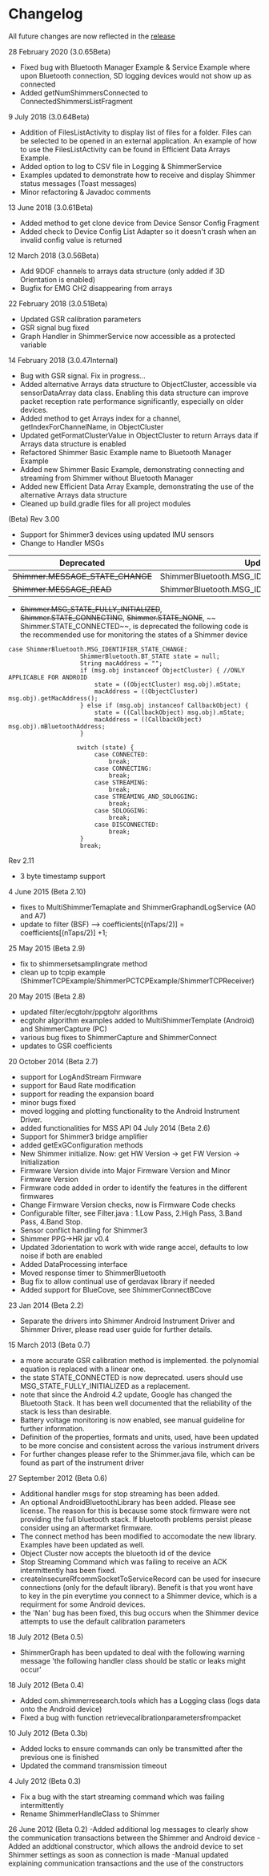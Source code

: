 # Changelog

All future changes are now reflected in
the [release](https://github.com/ShimmerEngineering/ShimmerAndroidAPI/releases)

28 February 2020 (3.0.65Beta)

- Fixed bug with Bluetooth Manager Example & Service Example where upon Bluetooth connection, SD
  logging devices would
  not show up as connected
- Added getNumShimmersConnected to ConnectedShimmersListFragment

9 July 2018 (3.0.64Beta)

- Addition of FilesListActivity to display list of files for a folder. Files can be selected to be
  opened in an external
  application. An example of how to use the FilesListActivity can be found in Efficient Data Arrays
  Example.
- Added option to log to CSV file in Logging & ShimmerService
- Examples updated to demonstrate how to receive and display Shimmer status messages (Toast
  messages)
- Minor refactoring & Javadoc comments

13 June 2018 (3.0.61Beta)

- Added method to get clone device from Device Sensor Config Fragment
- Added check to Device Config List Adapter so it doesn't crash when an invalid config value is
  returned

12 March 2018 (3.0.56Beta)

- Add 9DOF channels to arrays data structure (only added if 3D Orientation is enabled)
- Bugfix for EMG CH2 disappearing from arrays

22 February 2018 (3.0.51Beta)

- Updated GSR calibration parameters
- GSR signal bug fixed
- Graph Handler in ShimmerService now accessible as a protected variable

14 February 2018 (3.0.47Internal)

- Bug with GSR signal. Fix in progress...
- Added alternative Arrays data structure to ObjectCluster, accessible via sensorDataArray data
  class.
  Enabling this data structure can improve packet reception rate performance significantly,
  especially on older devices.
- Added method to get Arrays index for a channel, getIndexForChannelName, in ObjectCluster
- Updated getFormatClusterValue in ObjectCluster to return Arrays data if Arrays data structure is
  enabled
- Refactored Shimmer Basic Example name to Bluetooth Manager Example
- Added new Shimmer Basic Example, demonstrating connecting and streaming from Shimmer without
  Bluetooth Manager
- Added new Efficient Data Array Example, demonstrating the use of the alternative Arrays data
  structure
- Cleaned up build.gradle files for all project modules

(Beta) Rev 3.00

- Support for Shimmer3 devices using updated IMU sensors
- Change to Handler MSGs

| Deprecated                       | Updated                                      |
|----------------------------------|----------------------------------------------|
| ~~Shimmer.MESSAGE_STATE_CHANGE~~ | ShimmerBluetooth.MSG_IDENTIFIER_STATE_CHANGE |
| ~~Shimmer.MESSAGE_READ~~         | ShimmerBluetooth.MSG_IDENTIFIER_DATA_PACKET  |

- ~~Shimmer.MSG_STATE_FULLY_INITIALIZED~~, ~~Shimmer.STATE_CONNECTING~~, ~~Shimmer.STATE_NONE~~, ~~
  Shimmer.STATE_CONNECTED~~, is deprecated the following code is the recommended use for monitoring
  the states of a
  Shimmer device

```
case ShimmerBluetooth.MSG_IDENTIFIER_STATE_CHANGE:
                    ShimmerBluetooth.BT_STATE state = null;
                    String macAddress = "";
                    if (msg.obj instanceof ObjectCluster) { //ONLY APPLICABLE FOR ANDROID
                        state = ((ObjectCluster) msg.obj).mState;
                        macAddress = ((ObjectCluster) msg.obj).getMacAddress();
                    } else if (msg.obj instanceof CallbackObject) {
                        state = ((CallbackObject) msg.obj).mState;
                        macAddress = ((CallbackObject) msg.obj).mBluetoothAddress;
                    }

                   switch (state) {
                        case CONNECTED:
                            break;
                        case CONNECTING:
                            break;
                        case STREAMING:
                            break;
                        case STREAMING_AND_SDLOGGING:
                            break;
                        case SDLOGGING:
                            break;
                        case DISCONNECTED:
                            break;
                    }
                    break;

```

Rev 2.11

- 3 byte timestamp support

4 June 2015 (Beta 2.10)

- fixes to MultiShimmerTemaplate and ShimmerGraphandLogService (A0 and A7)
- update to filter (BSF) --> coefficients[(nTaps/2)] = coefficients[(nTaps/2)] +1;

25 May 2015 (Beta 2.9)

- fix to shimmersetsamplingrate method
- clean up to tcpip example (ShimmerTCPExample/ShimmerPCTCPExample/ShimmerTCPReceiver)

20 May 2015 (Beta 2.8)

- updated filter/ecgtohr/ppgtohr algorithms
- ecgtohr algorithm examples added to MultiShimmerTemplate (Android) and ShimmerCapture (PC)
- various bug fixes to ShimmerCapture and ShimmerConnect
- updates to GSR coefficients

20 October 2014 (Beta 2.7)

- support for LogAndStream Firmware
- support for Baud Rate modification
- support for reading the expansion board
- minor bugs fixed
- moved logging and plotting functionality to the Android Instrument Driver.
- added functionalities for MSS API
  04 July 2014 (Beta 2.6)
- Support for Shimmer3 bridge amplifier
- added getExGConfiguration methods
- New Shimmer initialize. Now: get HW Version -> get FW Version -> Initialization
- Firmware Version divide into Major Firmware Version and Minor Firmware Version
- Firmware code added in order to identify the features in the different firmwares
- Change Firmware Version checks, now is Firmware Code checks
- Configurable filter, see Filter.java : 1.Low Pass, 2.High Pass, 3.Band Pass, 4.Band Stop.
- Sensor conflict handling for Shimmer3
- Shimmer PPG->HR jar v0.4
- Updated 3dorientation to work with wide range accel, defaults to low noise if both are enabled
- Added DataProcessing interface
- Moved response timer to ShimmerBluetooth
- Bug fix to allow continual use of gerdavax library if needed
- Added support for BlueCove, see ShimmerConnectBCove

23 Jan 2014 (Beta 2.2)

- Separate the drivers into Shimmer Android Instrument Driver and Shimmer Driver, please read user
  guide for further
  details.

15 March 2013 (Beta 0.7)

- a more accurate GSR calibration method is implemented. the polynomial equation is replaced with a
  linear one.
- the state STATE_CONNECTED is now deprecated. users should use MSG_STATE_FULLY_INITIALIZED as a
  replacement.
- note that since the Android 4.2 update, Google has changed the Bluetooth Stack. It has been well
  documented that the
  reliability of the stack is less than desirable.
- Battery voltage monitoring is now enabled, see manual guideline for further information.
- Definition of the properties, formats and units, used, have been updated to be more concise and
  consistent across the
  various instrument drivers
- For further changes please refer to the Shimmer.java file, which can be found as part of the
  instrument driver

27 September 2012 (Beta 0.6)

- Additional handler msgs for stop streaming has been added.
- An optional AndroidBluetoothLibrary has been added. Please see license. The reason for this is
  because some stock
  firmware were not providing the full bluetooth stack. If bluetooth problems persist please
  consider using an
  aftermarket firmware.
- The connect method has been modified to accomodate the new library. Examples have been updated as
  well.
- Object Cluster now accepts the bluetooth id of the device
- Stop Streaming Command which was failing to receive an ACK intermittently has been fixed.
- createInsecureRfcommSocketToServiceRecord can be used for insecure connections (only for the
  default library). Benefit
  is that you wont have to key in the pin everytime you connect to a Shimmer device, which is a
  requirment for some
  Android devices.
- the 'Nan' bug has been fixed, this bug occurs when the Shimmer device attempts to use the default
  calibration
  parameters

18 July 2012 (Beta 0.5)

- ShimmerGraph has been updated to deal with the following warning message 'the following handler
  class should be static
  or leaks might occur'

18 July 2012 (Beta 0.4)

- Added com.shimmerresearch.tools which has a Logging class (logs data onto the Android device)
- Fixed a bug with function retrievecalibrationparametersfrompacket

10 July 2012 (Beta 0.3b)

- Added locks to ensure commands can only be transmitted after the previous one is finished
- Updated the command transmission timeout

4 July 2012 (Beta 0.3)

- Fix a bug with the start streaming command which was failing intermittently
- Rename ShimmerHandleClass to Shimmer

26 June 2012 (Beta 0.2)
-Added additional log messages to clearly show the communication transactions between the Shimmer
and Android device
-Added an addtional constructor, which allows the android device to set Shimmer settings as soon as
connection is made
-Manual updated explaining communication transactions and the use of the constructors
